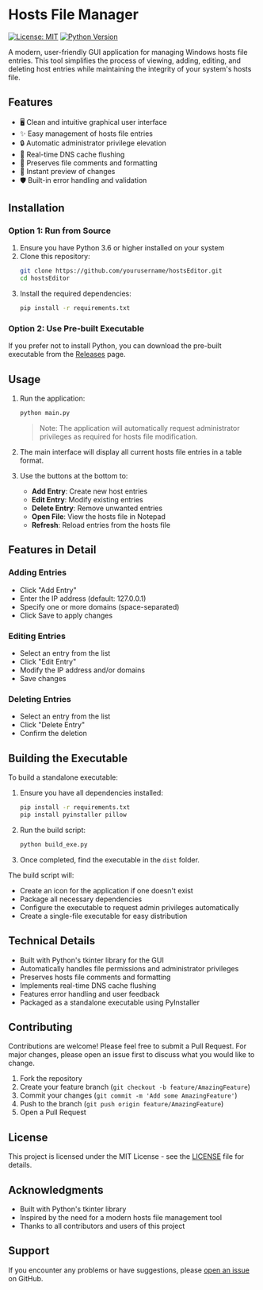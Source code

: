 # Hosts File Manager

[![License: MIT](https://img.shields.io/badge/License-MIT-yellow.svg)](https://opensource.org/licenses/MIT)
[![Python Version](https://img.shields.io/badge/python-3.6%2B-blue)](https://www.python.org/downloads/)

A modern, user-friendly GUI application for managing Windows hosts file entries. This tool simplifies the process of viewing, adding, editing, and deleting host entries while maintaining the integrity of your system's hosts file.

## Features

- 🖥️ Clean and intuitive graphical user interface
- ✨ Easy management of hosts file entries
- 🔒 Automatic administrator privilege elevation
- 🔄 Real-time DNS cache flushing
- 📝 Preserves file comments and formatting
- 🎯 Instant preview of changes
- 🛡️ Built-in error handling and validation

## Installation

### Option 1: Run from Source

1. Ensure you have Python 3.6 or higher installed on your system
2. Clone this repository:
   ```bash
   git clone https://github.com/yourusername/hostsEditor.git
   cd hostsEditor
   ```
3. Install the required dependencies:
   ```bash
   pip install -r requirements.txt
   ```

### Option 2: Use Pre-built Executable

If you prefer not to install Python, you can download the pre-built executable from the [Releases](https://github.com/yourusername/hostsEditor/releases) page.

## Usage

1. Run the application:
   ```bash
   python main.py
   ```
   > Note: The application will automatically request administrator privileges as required for hosts file modification.

2. The main interface will display all current hosts file entries in a table format.

3. Use the buttons at the bottom to:
   - **Add Entry**: Create new host entries
   - **Edit Entry**: Modify existing entries
   - **Delete Entry**: Remove unwanted entries
   - **Open File**: View the hosts file in Notepad
   - **Refresh**: Reload entries from the hosts file

## Features in Detail

### Adding Entries
- Click "Add Entry"
- Enter the IP address (default: 127.0.0.1)
- Specify one or more domains (space-separated)
- Click Save to apply changes

### Editing Entries
- Select an entry from the list
- Click "Edit Entry"
- Modify the IP address and/or domains
- Save changes

### Deleting Entries
- Select an entry from the list
- Click "Delete Entry"
- Confirm the deletion

## Building the Executable

To build a standalone executable:

1. Ensure you have all dependencies installed:
   ```bash
   pip install -r requirements.txt
   pip install pyinstaller pillow
   ```

2. Run the build script:
   ```bash
   python build_exe.py
   ```

3. Once completed, find the executable in the `dist` folder.

The build script will:
- Create an icon for the application if one doesn't exist
- Package all necessary dependencies
- Configure the executable to request admin privileges automatically
- Create a single-file executable for easy distribution

## Technical Details

- Built with Python's tkinter library for the GUI
- Automatically handles file permissions and administrator privileges
- Preserves hosts file comments and formatting
- Implements real-time DNS cache flushing
- Features error handling and user feedback
- Packaged as a standalone executable using PyInstaller

## Contributing

Contributions are welcome! Please feel free to submit a Pull Request. For major changes, please open an issue first to discuss what you would like to change.

1. Fork the repository
2. Create your feature branch (`git checkout -b feature/AmazingFeature`)
3. Commit your changes (`git commit -m 'Add some AmazingFeature'`)
4. Push to the branch (`git push origin feature/AmazingFeature`)
5. Open a Pull Request

## License

This project is licensed under the MIT License - see the [LICENSE](LICENSE) file for details.

## Acknowledgments

- Built with Python's tkinter library
- Inspired by the need for a modern hosts file management tool
- Thanks to all contributors and users of this project

## Support

If you encounter any problems or have suggestions, please [open an issue](https://github.com/yourusername/hostsEditor/issues) on GitHub.